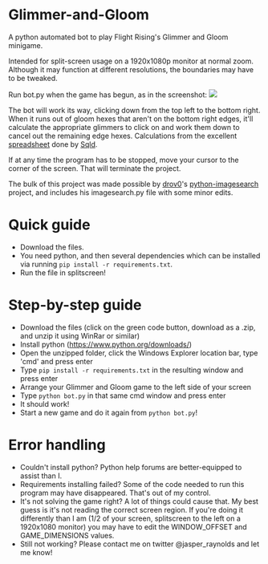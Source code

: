 # Glimmer-and-Gloom
A python automated bot to play Flight Rising's Glimmer and Gloom minigame.

Intended for split-screen usage on a 1920x1080p monitor at normal zoom. Although it may function at different resolutions, the boundaries may have to be tweaked.

Run bot.py when the game has begun, as in the screenshot:
<img src="https://i.imgur.com/4VFS5As.jpg">

The bot will work its way, clicking down from the top left to the bottom right. When it runs out of gloom hexes that aren't on the bottom right edges, it'll calculate the appropriate glimmers to click on and work them down to cancel out the remaining edge hexes. Calculations from the excellent <a href="https://docs.google.com/spreadsheets/d/1zrLIjer2FKmknXpyopCSEfVDdEP5rgxWsTOBVFkW8lQ/edit#gid=0">spreadsheet</a> done by <a href="https://flightrising.com/main.php?p=lair&tab=userpage&id=186567">Sqld</a>.

If at any time the program has to be stopped, move your cursor to the corner of the screen. That will terminate the project.

The bulk of this project was made possible by <a href="https://github.com/drov0">drov0</a>'s <a href="https://github.com/drov0/python-imagesearch">python-imagesearch</a> project, and includes his imagesearch.py file with some minor edits. 

# Quick guide
- Download the files.
- You need python, and then several dependencies which can be installed via running `pip install -r requirements.txt`.
- Run the file in splitscreen!

# Step-by-step guide
- Download the files (click on the green code button, download as a .zip, and unzip it using WinRar or similar)
- Install python (https://www.python.org/downloads/)
- Open the unzipped folder, click the Windows Explorer location bar, type 'cmd' and press enter
- Type `pip install -r requirements.txt` in the resulting window and press enter
- Arrange your Glimmer and Gloom game to the left side of your screen
- Type `python bot.py` in that same cmd window and press enter
- It should work!
- Start a new game and do it again from `python bot.py`!

# Error handling
- Couldn't install python? Python help forums are better-equipped to assist than I.
- Requirements installing failed? Some of the code needed to run this program may have disappeared. That's out of my control.
- It's not solving the game right? A lot of things could cause that. My best guess is it's not reading the correct screen region. If you're doing it differently than I am (1/2 of your screen, splitscreen to the left on a 1920x1080 monitor) you may have to edit the WINDOW_OFFSET and GAME_DIMENSIONS values.
- Still not working? Please contact me on twitter @jasper_raynolds and let me know!
